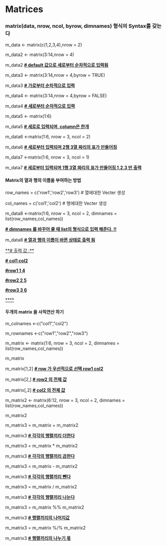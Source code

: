 # Matrices

### matrix(data, nrow, ncol, byrow, dimnames) 형식의 Syntax를 갖는다

 

m_data <- matrix(c(1,2,3,4),nrow = 2)

m_data2 <- matrix(3:14,nrow = 4)

m_data2 **<u># default 값으로 세로부터 순차적으로 입력됨</u>**

m_data3 <- matrix(3:14,nrow = 4,byrow = TRUE)

m_data3 **<u># 가로부터 순차적으로 입력</u>**

m_data4 <- matrix(3:14,nrow = 4,byrow = FALSE)

m_data4 **<u># 세로부터 순차적으로 입력</u>**

m_data5 <- matrix(1:6)

m_data5 **<u># 세로로 입력되며, column은 한개</u>**

m_data6 <-matrix(1:6, nrow = 3, ncol = 2)

m_data6 **<u># 세로부터 입력되며 2행 3열 짜리의 표가 만들어짐</u>**

m_data7 <-matrix(1:6, nrow = 3, ncol = 1)

m_data7 **<u># 세로부터 입력되며 1행 3열 짜리의 표가 만들어짐 1,2,3 만 출력</u>**

 

#### Matrix의 열과 행의 이름을 부여하는 방법

 

row_names = c('row1','row2','row3') # 열에대한 Vecter 생성

col_names = c('col1','col2') # 행에대한 Vecter 생성

m_data8 <-matrix(1:6, nrow = 3, ncol = 2, dimnames = list(row_names,col_names))

**<u># dimnames 를 바꾸어 줄 때 list의 형식으로 입력 해준다. !!</u>** 

m_data8 **<u># 열과 행의 이름이 바뀐 상태로 출력 됨</u>**

<u>\**# 출력 값 :**</u> 

<u>**\#           col1 col2**</u>

<u>**\#row1    1    4**</u>

<u>**\#row2    2    5**</u>

<u>**\#row3    3    6**</u>

<u>****</u> 

#### 두개의 matrix 을 사칙연산 하기

m_colnames <-c("col1","col2")

m_rownames <-c("row1","row2","row3")

m_matrix <- matrix(1:6, nrow = 3, ncol = 2, dimnames = list(row_names,col_names))

m_matrix

 

m_matrix[1,2] **<u># row 가 우선적으로 선택 row1 col2</u>**

m_matrix[2,] **<u># row2 의 전체 값</u>**

m_matrix[,2] **<u># col2 의 전체 값</u>**

 

m_matrix2 <- matrix(6:12, nrow = 3, ncol = 2, dimnames = list(row_names,col_names))

m_matrix2

 

m_matrix3 = m_matrix + m_matrix2

m_matrix3 **<u># 각각의 행렬끼리 더한다</u>**

m_matrix3 = m_matrix * m_matrix2

m_matrix3 **<u># 각각의 행렬끼리 곱한다</u>**

m_matrix3 = m_matrix - m_matrix2

m_matrix3 **<u># 각각의 행렬끼리 뺀다</u>**

m_matrix3 = m_matrix / m_matrix2

m_matrix3 **<u># 각각의 행렬끼리 나눈다</u>**

m_matrix3 = m_matrix %% m_matrix2

m_matrix3 **<u># 행렬끼리의 나머지값</u>**

m_matrix3 = m_matrix %/% m_matrix2

m_matrix3 **<u># 행렬끼리의 나누기 몫</u>**

 
